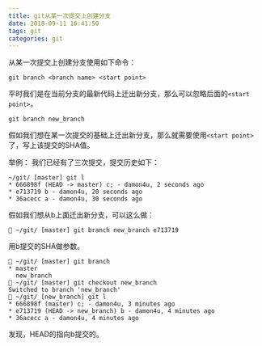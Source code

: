 ```yaml
---
title: git从某一次提交上创建分支
date: 2018-09-11 16:41:50
tags: git
categories: git
---
```


从某一次提交上创建分支使用如下命令：
```
git branch <branch name> <start point>
```
平时我们是在当前分支的最新代码上迁出新分支，那么可以忽略后面的`<start point>`。

```
git branch new_branch
```
假如我们想在某一次提交的基础上迁出新分支，那么就需要使用`<start point>`了，写上该提交的SHA值。
<!-- more -->


举例：
我们已经有了三次提交，提交历史如下：
```
~/git/ [master] git l
* 666898f (HEAD -> master) c; - damon4u, 2 seconds ago
* e713719 b - damon4u, 20 seconds ago
* 36acecc a - damon4u, 30 seconds ago
```
假如我们想从b上面迁出新分支，可以这么做：
```
 ~/git/ [master] git branch new_branch e713719
```
用b提交的SHA做参数。
```
 ~/git/ [master] git branch
* master
  new_branch
 ~/git/ [master] git checkout new_branch
Switched to branch 'new_branch'
 ~/git/ [new_branch] git l
* 666898f (master) c; - damon4u, 3 minutes ago
* e713719 (HEAD -> new_branch) b - damon4u, 4 minutes ago
* 36acecc a - damon4u, 4 minutes ago
```
发现，HEAD的指向b提交的。
